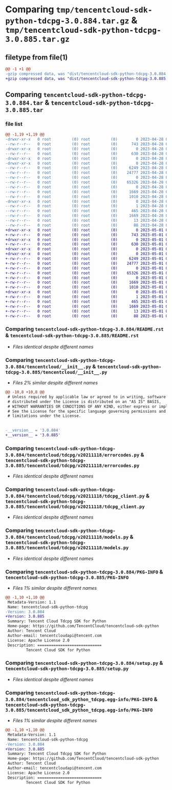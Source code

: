 # Comparing `tmp/tencentcloud-sdk-python-tdcpg-3.0.884.tar.gz` & `tmp/tencentcloud-sdk-python-tdcpg-3.0.885.tar.gz`

## filetype from file(1)

```diff
@@ -1 +1 @@
-gzip compressed data, was "dist/tencentcloud-sdk-python-tdcpg-3.0.884.tar", last modified: Fri Apr 28 02:40:35 2023, max compression
+gzip compressed data, was "dist/tencentcloud-sdk-python-tdcpg-3.0.885.tar", last modified: Mon May  1 00:52:24 2023, max compression
```

## Comparing `tencentcloud-sdk-python-tdcpg-3.0.884.tar` & `tencentcloud-sdk-python-tdcpg-3.0.885.tar`

### file list

```diff
@@ -1,19 +1,19 @@
-drwxr-xr-x   0 root         (0) root         (0)        0 2023-04-28 02:40:35.000000 tencentcloud-sdk-python-tdcpg-3.0.884/
--rw-r--r--   0 root         (0) root         (0)      743 2023-04-28 02:40:34.000000 tencentcloud-sdk-python-tdcpg-3.0.884/README.rst
-drwxr-xr-x   0 root         (0) root         (0)        0 2023-04-28 02:40:35.000000 tencentcloud-sdk-python-tdcpg-3.0.884/tencentcloud/
--rw-r--r--   0 root         (0) root         (0)      630 2023-04-28 02:40:34.000000 tencentcloud-sdk-python-tdcpg-3.0.884/tencentcloud/__init__.py
-drwxr-xr-x   0 root         (0) root         (0)        0 2023-04-28 02:40:35.000000 tencentcloud-sdk-python-tdcpg-3.0.884/tencentcloud/tdcpg/
-drwxr-xr-x   0 root         (0) root         (0)        0 2023-04-28 02:40:35.000000 tencentcloud-sdk-python-tdcpg-3.0.884/tencentcloud/tdcpg/v20211118/
--rw-r--r--   0 root         (0) root         (0)     6249 2023-04-28 02:40:34.000000 tencentcloud-sdk-python-tdcpg-3.0.884/tencentcloud/tdcpg/v20211118/errorcodes.py
--rw-r--r--   0 root         (0) root         (0)    24777 2023-04-28 02:40:34.000000 tencentcloud-sdk-python-tdcpg-3.0.884/tencentcloud/tdcpg/v20211118/tdcpg_client.py
--rw-r--r--   0 root         (0) root         (0)        0 2023-04-28 02:40:34.000000 tencentcloud-sdk-python-tdcpg-3.0.884/tencentcloud/tdcpg/v20211118/__init__.py
--rw-r--r--   0 root         (0) root         (0)    65326 2023-04-28 02:40:34.000000 tencentcloud-sdk-python-tdcpg-3.0.884/tencentcloud/tdcpg/v20211118/models.py
--rw-r--r--   0 root         (0) root         (0)        0 2023-04-28 02:40:34.000000 tencentcloud-sdk-python-tdcpg-3.0.884/tencentcloud/tdcpg/__init__.py
--rw-r--r--   0 root         (0) root         (0)     1669 2023-04-28 02:40:35.000000 tencentcloud-sdk-python-tdcpg-3.0.884/PKG-INFO
--rw-r--r--   0 root         (0) root         (0)     1010 2023-04-28 02:40:34.000000 tencentcloud-sdk-python-tdcpg-3.0.884/setup.py
-drwxr-xr-x   0 root         (0) root         (0)        0 2023-04-28 02:40:35.000000 tencentcloud-sdk-python-tdcpg-3.0.884/tencentcloud_sdk_python_tdcpg.egg-info/
--rw-r--r--   0 root         (0) root         (0)        1 2023-04-28 02:40:35.000000 tencentcloud-sdk-python-tdcpg-3.0.884/tencentcloud_sdk_python_tdcpg.egg-info/dependency_links.txt
--rw-r--r--   0 root         (0) root         (0)      465 2023-04-28 02:40:35.000000 tencentcloud-sdk-python-tdcpg-3.0.884/tencentcloud_sdk_python_tdcpg.egg-info/SOURCES.txt
--rw-r--r--   0 root         (0) root         (0)     1669 2023-04-28 02:40:35.000000 tencentcloud-sdk-python-tdcpg-3.0.884/tencentcloud_sdk_python_tdcpg.egg-info/PKG-INFO
--rw-r--r--   0 root         (0) root         (0)       13 2023-04-28 02:40:35.000000 tencentcloud-sdk-python-tdcpg-3.0.884/tencentcloud_sdk_python_tdcpg.egg-info/top_level.txt
--rw-r--r--   0 root         (0) root         (0)       88 2023-04-28 02:40:35.000000 tencentcloud-sdk-python-tdcpg-3.0.884/setup.cfg
+drwxr-xr-x   0 root         (0) root         (0)        0 2023-05-01 00:52:24.000000 tencentcloud-sdk-python-tdcpg-3.0.885/
+-rw-r--r--   0 root         (0) root         (0)      743 2023-05-01 00:52:24.000000 tencentcloud-sdk-python-tdcpg-3.0.885/README.rst
+drwxr-xr-x   0 root         (0) root         (0)        0 2023-05-01 00:52:24.000000 tencentcloud-sdk-python-tdcpg-3.0.885/tencentcloud/
+-rw-r--r--   0 root         (0) root         (0)      630 2023-05-01 00:52:24.000000 tencentcloud-sdk-python-tdcpg-3.0.885/tencentcloud/__init__.py
+drwxr-xr-x   0 root         (0) root         (0)        0 2023-05-01 00:52:24.000000 tencentcloud-sdk-python-tdcpg-3.0.885/tencentcloud/tdcpg/
+drwxr-xr-x   0 root         (0) root         (0)        0 2023-05-01 00:52:24.000000 tencentcloud-sdk-python-tdcpg-3.0.885/tencentcloud/tdcpg/v20211118/
+-rw-r--r--   0 root         (0) root         (0)     6249 2023-05-01 00:52:24.000000 tencentcloud-sdk-python-tdcpg-3.0.885/tencentcloud/tdcpg/v20211118/errorcodes.py
+-rw-r--r--   0 root         (0) root         (0)    24777 2023-05-01 00:52:24.000000 tencentcloud-sdk-python-tdcpg-3.0.885/tencentcloud/tdcpg/v20211118/tdcpg_client.py
+-rw-r--r--   0 root         (0) root         (0)        0 2023-05-01 00:52:24.000000 tencentcloud-sdk-python-tdcpg-3.0.885/tencentcloud/tdcpg/v20211118/__init__.py
+-rw-r--r--   0 root         (0) root         (0)    65326 2023-05-01 00:52:24.000000 tencentcloud-sdk-python-tdcpg-3.0.885/tencentcloud/tdcpg/v20211118/models.py
+-rw-r--r--   0 root         (0) root         (0)        0 2023-05-01 00:52:24.000000 tencentcloud-sdk-python-tdcpg-3.0.885/tencentcloud/tdcpg/__init__.py
+-rw-r--r--   0 root         (0) root         (0)     1669 2023-05-01 00:52:24.000000 tencentcloud-sdk-python-tdcpg-3.0.885/PKG-INFO
+-rw-r--r--   0 root         (0) root         (0)     1010 2023-05-01 00:52:24.000000 tencentcloud-sdk-python-tdcpg-3.0.885/setup.py
+drwxr-xr-x   0 root         (0) root         (0)        0 2023-05-01 00:52:24.000000 tencentcloud-sdk-python-tdcpg-3.0.885/tencentcloud_sdk_python_tdcpg.egg-info/
+-rw-r--r--   0 root         (0) root         (0)        1 2023-05-01 00:52:24.000000 tencentcloud-sdk-python-tdcpg-3.0.885/tencentcloud_sdk_python_tdcpg.egg-info/dependency_links.txt
+-rw-r--r--   0 root         (0) root         (0)      465 2023-05-01 00:52:24.000000 tencentcloud-sdk-python-tdcpg-3.0.885/tencentcloud_sdk_python_tdcpg.egg-info/SOURCES.txt
+-rw-r--r--   0 root         (0) root         (0)     1669 2023-05-01 00:52:24.000000 tencentcloud-sdk-python-tdcpg-3.0.885/tencentcloud_sdk_python_tdcpg.egg-info/PKG-INFO
+-rw-r--r--   0 root         (0) root         (0)       13 2023-05-01 00:52:24.000000 tencentcloud-sdk-python-tdcpg-3.0.885/tencentcloud_sdk_python_tdcpg.egg-info/top_level.txt
+-rw-r--r--   0 root         (0) root         (0)       88 2023-05-01 00:52:24.000000 tencentcloud-sdk-python-tdcpg-3.0.885/setup.cfg
```

### Comparing `tencentcloud-sdk-python-tdcpg-3.0.884/README.rst` & `tencentcloud-sdk-python-tdcpg-3.0.885/README.rst`

 * *Files identical despite different names*

### Comparing `tencentcloud-sdk-python-tdcpg-3.0.884/tencentcloud/__init__.py` & `tencentcloud-sdk-python-tdcpg-3.0.885/tencentcloud/__init__.py`

 * *Files 2% similar despite different names*

```diff
@@ -10,8 +10,8 @@
 # Unless required by applicable law or agreed to in writing, software
 # distributed under the License is distributed on an "AS IS" BASIS,
 # WITHOUT WARRANTIES OR CONDITIONS OF ANY KIND, either express or implied.
 # See the License for the specific language governing permissions and
 # limitations under the License.
 
 
-__version__ = '3.0.884'
+__version__ = '3.0.885'
```

### Comparing `tencentcloud-sdk-python-tdcpg-3.0.884/tencentcloud/tdcpg/v20211118/errorcodes.py` & `tencentcloud-sdk-python-tdcpg-3.0.885/tencentcloud/tdcpg/v20211118/errorcodes.py`

 * *Files identical despite different names*

### Comparing `tencentcloud-sdk-python-tdcpg-3.0.884/tencentcloud/tdcpg/v20211118/tdcpg_client.py` & `tencentcloud-sdk-python-tdcpg-3.0.885/tencentcloud/tdcpg/v20211118/tdcpg_client.py`

 * *Files identical despite different names*

### Comparing `tencentcloud-sdk-python-tdcpg-3.0.884/tencentcloud/tdcpg/v20211118/models.py` & `tencentcloud-sdk-python-tdcpg-3.0.885/tencentcloud/tdcpg/v20211118/models.py`

 * *Files identical despite different names*

### Comparing `tencentcloud-sdk-python-tdcpg-3.0.884/PKG-INFO` & `tencentcloud-sdk-python-tdcpg-3.0.885/PKG-INFO`

 * *Files 1% similar despite different names*

```diff
@@ -1,10 +1,10 @@
 Metadata-Version: 1.1
 Name: tencentcloud-sdk-python-tdcpg
-Version: 3.0.884
+Version: 3.0.885
 Summary: Tencent Cloud Tdcpg SDK for Python
 Home-page: https://github.com/TencentCloud/tencentcloud-sdk-python
 Author: Tencent Cloud
 Author-email: tencentcloudapi@tencent.com
 License: Apache License 2.0
 Description: ============================
         Tencent Cloud SDK for Python
```

### Comparing `tencentcloud-sdk-python-tdcpg-3.0.884/setup.py` & `tencentcloud-sdk-python-tdcpg-3.0.885/setup.py`

 * *Files identical despite different names*

### Comparing `tencentcloud-sdk-python-tdcpg-3.0.884/tencentcloud_sdk_python_tdcpg.egg-info/PKG-INFO` & `tencentcloud-sdk-python-tdcpg-3.0.885/tencentcloud_sdk_python_tdcpg.egg-info/PKG-INFO`

 * *Files 1% similar despite different names*

```diff
@@ -1,10 +1,10 @@
 Metadata-Version: 1.1
 Name: tencentcloud-sdk-python-tdcpg
-Version: 3.0.884
+Version: 3.0.885
 Summary: Tencent Cloud Tdcpg SDK for Python
 Home-page: https://github.com/TencentCloud/tencentcloud-sdk-python
 Author: Tencent Cloud
 Author-email: tencentcloudapi@tencent.com
 License: Apache License 2.0
 Description: ============================
         Tencent Cloud SDK for Python
```

